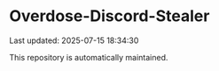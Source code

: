 # Overdose-Discord-Stealer

Last updated: 2025-07-15 18:34:30

This repository is automatically maintained.
